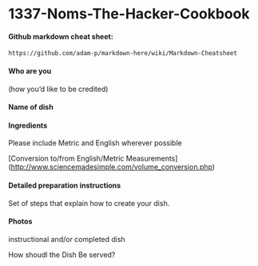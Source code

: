 # 1337-Noms-The-Hacker-Cookbook


#### Github markdown cheat sheet:

```
https://github.com/adam-p/markdown-here/wiki/Markdown-Cheatsheet
```

#### Who are you 

(how you’d like to be credited)

#### Name of dish


#### Ingredients

Please include Metric and English wherever possible

[Conversion to/from English/Metric Measurements] (http://www.sciencemadesimple.com/volume_conversion.php)

#### Detailed preparation instructions 

Set of steps that explain how to create your dish.

#### Photos 

instructional and/or completed dish

How shoudl the Dish Be served?
